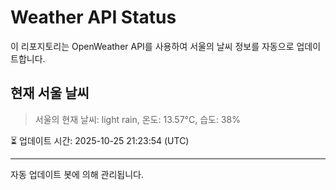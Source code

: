 
# Weather API Status

이 리포지토리는 OpenWeather API를 사용하여 서울의 날씨 정보를 자동으로 업데이트합니다.

## 현재 서울 날씨
> 서울의 현재 날씨: light rain, 온도: 13.57°C, 습도: 38%

⏳ 업데이트 시간: 2025-10-25 21:23:54 (UTC)

---
자동 업데이트 봇에 의해 관리됩니다.
